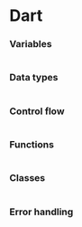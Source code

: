 # Dart

### Variables

```dart

```

### Data types

```dart

```

### Control flow

```dart

```

### Functions

```dart

```

### Classes

```dart

```

### Error handling

```dart

```
